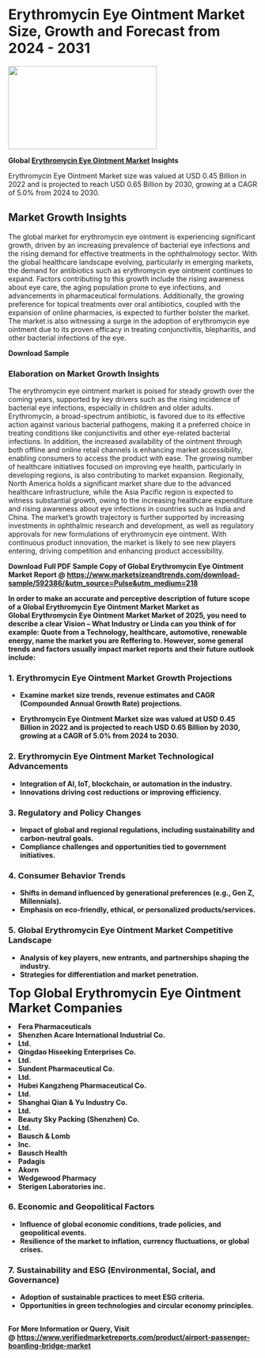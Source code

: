 <H1>Erythromycin Eye Ointment Market Size, Growth and Forecast from 2024 - 2031</H1><img class="aligncenter size-medium wp-image-584254" src="https://thirdeyenews.in/wp-content/uploads/2024/09/Global-Market-Research-300x168.jpeg" alt="" width="300" height="168" /><p><strong>Global&nbsp;<a href="https://www.marketsizeandtrends.com/download-sample/592386/&amp;utm_source=Pulse&amp;utm_medium=218">Erythromycin Eye Ointment Market</a> Insights</strong></p><p>Erythromycin Eye Ointment Market size was valued at USD 0.45 Billion in 2022 and is projected to reach USD 0.65 Billion by 2030, growing at a CAGR of 5.0% from 2024 to 2030.</p><p><h2>Market Growth Insights</h2> The global market for erythromycin eye ointment is experiencing significant growth, driven by an increasing prevalence of bacterial eye infections and the rising demand for effective treatments in the ophthalmology sector. With the global healthcare landscape evolving, particularly in emerging markets, the demand for antibiotics such as erythromycin eye ointment continues to expand. Factors contributing to this growth include the rising awareness about eye care, the aging population prone to eye infections, and advancements in pharmaceutical formulations. Additionally, the growing preference for topical treatments over oral antibiotics, coupled with the expansion of online pharmacies, is expected to further bolster the market. The market is also witnessing a surge in the adoption of erythromycin eye ointment due to its proven efficacy in treating conjunctivitis, blepharitis, and other bacterial infections of the eye. <p><strong>Download Sample</strong></p> <h3>Elaboration on Market Growth Insights</h3> The erythromycin eye ointment market is poised for steady growth over the coming years, supported by key drivers such as the rising incidence of bacterial eye infections, especially in children and older adults. Erythromycin, a broad-spectrum antibiotic, is favored due to its effective action against various bacterial pathogens, making it a preferred choice in treating conditions like conjunctivitis and other eye-related bacterial infections. In addition, the increased availability of the ointment through both offline and online retail channels is enhancing market accessibility, enabling consumers to access the product with ease. The growing number of healthcare initiatives focused on improving eye health, particularly in developing regions, is also contributing to market expansion. Regionally, North America holds a significant market share due to the advanced healthcare infrastructure, while the Asia Pacific region is expected to witness substantial growth, owing to the increasing healthcare expenditure and rising awareness about eye infections in countries such as India and China. The market’s growth trajectory is further supported by increasing investments in ophthalmic research and development, as well as regulatory approvals for new formulations of erythromycin eye ointment. With continuous product innovation, the market is likely to see new players entering, driving competition and enhancing product accessibility. <p><strong></p><p><span class=""><strong>Download Full PDF Sample Copy of Global Erythromycin Eye Ointment Market Report</strong> @ <a href="https://www.marketsizeandtrends.com/download-sample/592386/&amp;utm_source=Pulse&amp;utm_medium=218" target="_blank">https://www.marketsizeandtrends.com/download-sample/592386/&amp;utm_source=Pulse&amp;utm_medium=218</a></span></p><p>In order to make an accurate and perceptive description of future scope of a Global&nbsp;Erythromycin Eye Ointment Market Market as Global&nbsp;Erythromycin Eye Ointment Market Market of 2025, you need to describe a clear Vision &ndash; What Industry or Linda can you think of for example: Quote from a Technology, healthcare, automotive, renewable energy, name the market you are Reffering to. However, some general trends and factors usually impact market reports and their future outlook include:</p><h3>1.&nbsp;<strong>Erythromycin Eye Ointment Market Growth Projections</strong></h3><ul><li>Examine market size trends, revenue estimates and CAGR (Compounded Annual Growth Rate) projections.</li><li><p>Erythromycin Eye Ointment Market size was valued at USD 0.45 Billion in 2022 and is projected to reach USD 0.65 Billion by 2030, growing at a CAGR of 5.0% from 2024 to 2030.</p></li></ul><h3>2.&nbsp;<strong>Erythromycin Eye Ointment Market Technological Advancements</strong></h3><ul><li>Integration of AI, IoT, blockchain, or automation in the industry.</li><li>Innovations driving cost reductions or improving efficiency.</li></ul><h3>3.&nbsp;<strong>Regulatory and Policy Changes</strong></h3><ul><li>Impact of global and regional regulations, including sustainability and carbon-neutral goals.</li><li>Compliance challenges and opportunities tied to government initiatives.</li></ul><h3>4.&nbsp;<strong>Consumer Behavior Trends</strong></h3><ul><li>Shifts in demand influenced by generational preferences (e.g., Gen Z, Millennials).</li><li>Emphasis on eco-friendly, ethical, or personalized products/services.</li></ul><h3>5.&nbsp;<strong>Global Erythromycin Eye Ointment Market Competitive Landscape</strong></h3><ul><li>Analysis of key players, new entrants, and partnerships shaping the industry.</li><li>Strategies for differentiation and market penetration.</li></ul><p data-pm-slice="1 1 []"><span style="color: inherit; font-family: inherit; font-size: 25px;">Top Global Erythromycin Eye Ointment Market Companies</span></p><div class="" data-test-id=""><p><li>Fera Pharmaceuticals</li><li> Shenzhen Acare International Industrial Co.</li><li> Ltd.</li><li> Qingdao Hiseeking Enterprises Co.</li><li> Ltd.</li><li> Sundent Pharmaceutical Co.</li><li> Ltd.</li><li> Hubei Kangzheng Pharmaceutical Co.</li><li> Ltd.</li><li> Shanghai Qian & Yu Industry Co.</li><li> Ltd.</li><li> Beauty Sky Packing (Shenzhen) Co.</li><li> Ltd.</li><li> Bausch & Lomb</li><li> Inc.</li><li> Bausch Health</li><li> Padagis</li><li> Akorn</li><li> Wedgewood Pharmacy</li><li> Sterigen Laboratories inc.</li></p></div><h3>6.&nbsp;<strong>Economic and Geopolitical Factors</strong></h3><ul><li>Influence of global economic conditions, trade policies, and geopolitical events.</li><li>Resilience of the market to inflation, currency fluctuations, or global crises.</li></ul><h3>7.&nbsp;<strong>Sustainability and ESG (Environmental, Social, and Governance)</strong></h3><ul><li>Adoption of sustainable practices to meet ESG criteria.</li><li>Opportunities in green technologies and circular economy principles.</li></ul><h2><strong style="font-size: 14px;">For More Information or Query, Visit @&nbsp;</strong><a style="background-color: #ffffff; font-size: 14px;" href="https://www.marketsizeandtrends.com/report/erythromycin-eye-ointment-market/" target="_blank">https://www.verifiedmarketreports.com/product/airport-passenger-boarding-bridge-market</a></h2>
